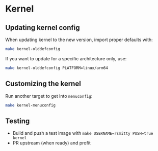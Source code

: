 # Kernel

## Updating kernel config

When updating kernel to the new version, import proper defaults with:

```sh
make kernel-olddefconfig
```

If you want to update for a specific architecture only, use:

```sh
make kernel-olddefconfig PLATFORM=linux/arm64
```

## Customizing the kernel

Run another target to get into `menuconfig`:

```sh
make kernel-menuconfig
```

## Testing

- Build and push a test image with `make USERNAME=rsmitty PUSH=true kernel`
- PR upstream (when ready) and profit
